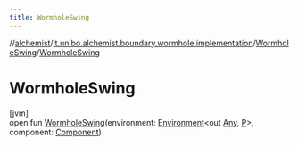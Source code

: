 ```yaml
---
title: WormholeSwing
---
```

//[alchemist](../../../index.html)/[it.unibo.alchemist.boundary.wormhole.implementation](../index.html)/[WormholeSwing](index.html)/[WormholeSwing](-wormhole-swing.html)



# WormholeSwing



[jvm]\
open fun [WormholeSwing](-wormhole-swing.html)(environment: [Environment](../../it.unibo.alchemist.model.interfaces/-environment/index.html)<out [Any](https://kotlinlang.org/api/latest/jvm/stdlib/kotlin/-any/index.html), [P](index.html)>, component: [Component](https://docs.oracle.com/javase/8/docs/api/java/awt/Component.html))




